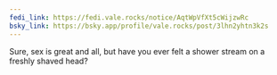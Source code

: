 ```yaml
---
fedi_link: https://fedi.vale.rocks/notice/AqtWpVfXt5cWijzwRc
bsky_link: https://bsky.app/profile/vale.rocks/post/3lhn2yhtn3k2s
---
```


Sure, sex is great and all, but have you ever felt a shower stream on a freshly shaved head?
